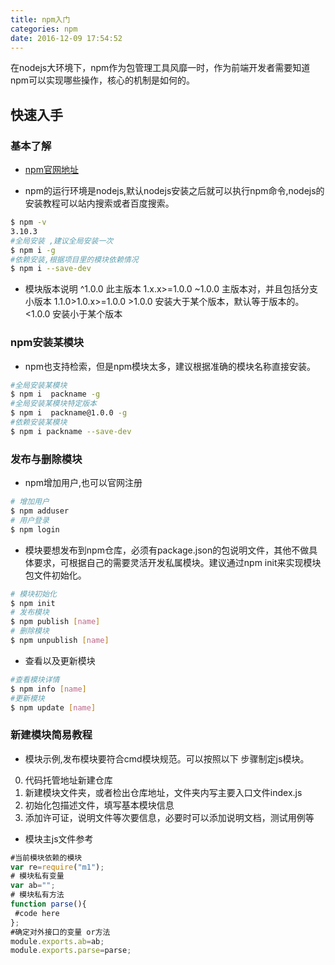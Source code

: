 ```yaml
---
title: npm入门
categories: npm
date: 2016-12-09 17:54:52
---
```


在nodejs大环境下，npm作为包管理工具风靡一时，作为前端开发者需要知道npm可以实现哪些操作，核心的机制是如何的。

<!--more-->


## 快速入手

### 基本了解

* [npm官网地址](https://www.npmjs.com/)

* npm的运行环境是nodejs,默认nodejs安装之后就可以执行npm命令,nodejs的安装教程可以站内搜索或者百度搜索。
 ``` bash
$ npm -v
3.10.3
#全局安装 ,建议全局安装一次
$ npm i -g
#依赖安装,根据项目里的模块依赖情况
$ npm i --save-dev
```
* 模块版本说明
^1.0.0 此主版本  1.x.x>=1.0.0
~1.0.0 主版本对，并且包括分支小版本 1.1.0>1.0.x>=1.0.0
\>1.0.0 安装大于某个版本，默认等于版本的。 
<1.0.0 安装小于某个版本

### npm安装某模块
* npm也支持检索，但是npm模块太多，建议根据准确的模块名称直接安装。
``` bash
#全局安装某模块
$ npm i  packname -g
#全局安装某模块特定版本
$ npm i  packname@1.0.0 -g
#依赖安装某模块
$ npm i packname --save-dev
```

### 发布与删除模块

* npm增加用户,也可以官网注册
``` bash
# 增加用户
$ npm adduser
# 用户登录 
$ npm login
```
* 模块要想发布到npm仓库，必须有package.json的包说明文件，其他不做具体要求，可根据自己的需要灵活开发私属模块。建议通过npm init来实现模块包文件初始化。
``` bash
# 模块初始化
$ npm init 
# 发布模块
$ npm publish [name]
# 删除模块 
$ npm unpublish [name]
```
* 查看以及更新模块
``` bash
#查看模块详情
$ npm info [name]
#更新模块 
$ npm update [name]
```

### 新建模块简易教程

* 模块示例,发布模块要符合cmd模块规范。可以按照以下 步骤制定js模块。
0. 代码托管地址新建仓库
1. 新建模块文件夹，或者检出仓库地址，文件夹内写主要入口文件index.js
2. 初始化包描述文件，填写基本模块信息
3. 添加许可证，说明文件等次要信息，必要时可以添加说明文档，测试用例等

* 模块主js文件参考
``` javascript
#当前模块依赖的模块
var re=require("m1");
# 模块私有变量
var ab="";
# 模块私有方法
function parse(){
 #code here
};
#确定对外接口的变量 or方法
module.exports.ab=ab;
module.exports.parse=parse;  

```


